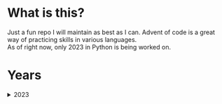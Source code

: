 # What is this?
Just a fun repo I will maintain as best as I can. Advent of code is a great way
of practicing skills in various languages.   
As of right now, only 2023 in Python is being worked on.   

# Years
<details>
  <summary>2023</summary>
  
  ## Python
  - [X] [__Day 1__](2023/Python/day_1)
  - [X] [__Day 2__](2023/Python/day_2)
  - [X] [__Day 3__](2023/Python/day_3)
  - [X] [__Day 4__](2023/Python/day_4)
  - [ ] Day 5
  - [ ] Day 6
  - [ ] Day 7
  - [ ] Day 8
  - [ ] Day 9
  - [ ] Day 10
  - [ ] Day 11
  - [ ] Day 12
  - [ ] Day 13
  - [ ] Day 14
  - [ ] Day 15
  - [ ] Day 16
  - [ ] Day 17
  - [ ] Day 18
  - [ ] Day 19
  - [ ] Day 20
  - [ ] Day 21
  - [ ] Day 22
  - [ ] Day 23
  - [ ] Day 24
</details>
